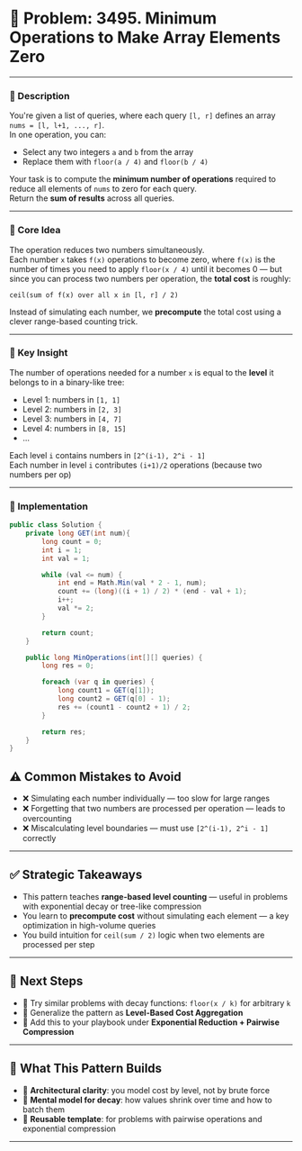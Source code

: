 # 🧩 **Problem**: 3495. Minimum Operations to Make Array Elements Zero

---

### 📜 Description

You're given a list of queries, where each query `[l, r]` defines an array `nums = [l, l+1, ..., r]`.  
In one operation, you can:

- Select any two integers `a` and `b` from the array
- Replace them with `floor(a / 4)` and `floor(b / 4)`

Your task is to compute the **minimum number of operations** required to reduce all elements of `nums` to zero for each query.  
Return the **sum of results** across all queries.

---

### 🧠 Core Idea

The operation reduces two numbers simultaneously.  
Each number `x` takes `f(x)` operations to become zero, where `f(x)` is the number of 
times you need to apply `floor(x / 4)` until it becomes 0 — but since you can process two numbers per operation, the **total cost** is roughly:

```
ceil(sum of f(x) over all x in [l, r] / 2)
```


Instead of simulating each number, we **precompute** the total cost using a clever range-based counting trick.

---

### 🔁 Key Insight

The number of operations needed for a number `x` is equal to the **level** it belongs to in a binary-like tree:

- Level 1: numbers in `[1, 1]`
- Level 2: numbers in `[2, 3]`
- Level 3: numbers in `[4, 7]`
- Level 4: numbers in `[8, 15]`
- ...

Each level `i` contains numbers in `[2^(i-1), 2^i - 1]`  
Each number in level `i` contributes `(i+1)/2` operations (because two numbers per op)

---

### 🧱 Implementation

```csharp
public class Solution {
    private long GET(int num){
        long count = 0;
        int i = 1;
        int val = 1;

        while (val <= num) {
            int end = Math.Min(val * 2 - 1, num);
            count += (long)((i + 1) / 2) * (end - val + 1);
            i++;
            val *= 2;
        }

        return count;
    }

    public long MinOperations(int[][] queries) {
        long res = 0;

        foreach (var q in queries) {
            long count1 = GET(q[1]);
            long count2 = GET(q[0] - 1);
            res += (count1 - count2 + 1) / 2;
        }

        return res;
    }
}
```

## ⚠️ Common Mistakes to Avoid

- ❌ Simulating each number individually — too slow for large ranges
- ❌ Forgetting that two numbers are processed per operation — leads to overcounting
- ❌ Miscalculating level boundaries — must use `[2^(i-1), 2^i - 1]` correctly

---

## ✅ Strategic Takeaways

- This pattern teaches **range-based level counting** — useful in problems with exponential decay or tree-like compression
- You learn to **precompute cost** without simulating each element — a key optimization in high-volume queries
- You build intuition for `ceil(sum / 2)` logic when two elements are processed per step

---

## 🔄 Next Steps

- 🧪 Try similar problems with decay functions: `floor(x / k)` for arbitrary `k`
- 🧱 Generalize the pattern as **Level-Based Cost Aggregation**
- 🧠 Add this to your playbook under **Exponential Reduction + Pairwise Compression**

---

## 🧰 What This Pattern Builds

- 🔬 **Architectural clarity**: you model cost by level, not by brute force
- 🧠 **Mental model for decay**: how values shrink over time and how to batch them
- 🧰 **Reusable template**: for problems with pairwise operations and exponential compression




---
